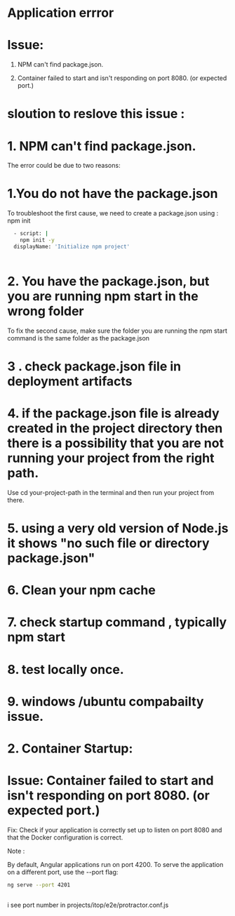 
# Application errror

# Issue: 

1. NPM can't find package.json.

2. Container failed to start and isn't responding on port 8080. (or expected port.)

# sloution to reslove this issue :

# 1. NPM can't find package.json.

The error could be due to two reasons:

# 1.You do not have the package.json

To troubleshoot the first cause, we need to create a package.json using : npm init 

```bash
  - script: |
    npm init -y
  displayName: 'Initialize npm project'
  
```
# 2. You have the package.json, but you are running npm start in the wrong folder 


To fix the second cause, make sure the folder you are running the npm start command is the same folder as the package.json

# 3 . check package.json file in deployment artifacts

# 4. if the package.json file is already created in the project directory then there is a possibility that you are not running your project from the right path. 

Use cd your-project-path in the terminal and then run your project from there.


# 5. using a very old version of Node.js it shows "no such file or directory package.json"

# 6. Clean your npm cache

# 7. check startup command , typically npm start

# 8. test locally  once.

# 9. windows /ubuntu compabailty issue.

# 2. Container Startup:

# Issue: Container failed to start and isn't responding on port 8080. (or expected port.)
Fix: Check if your application is correctly set up to listen on port 8080 and that the Docker configuration is correct.



Note :

By default, Angular applications run on port 4200. To serve the application on a different port, use the --port flag:

```bash
ng serve --port 4201
  
```

i see port number in  projects/itop/e2e/protractor.conf.js



